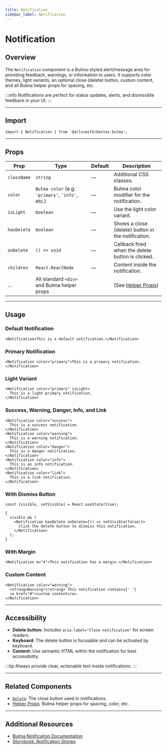 ```yaml
---
title: Notification
sidebar_label: Notification
---
```


# Notification

## Overview

The `Notification` component is a Bulma-styled alert/message area for providing feedback, warnings, or information to users. It supports color themes, light variants, an optional close (delete) button, custom content, and all Bulma helper props for spacing, etc.

:::info
Notifications are perfect for status updates, alerts, and dismissible feedback in your UI.
:::

---

## Import

```tsx
import { Notification } from '@allxsmith/bestax-bulma';
```

---

## Props

| Prop        | Type                                             | Default | Description                                        |
| ----------- | ------------------------------------------------ | ------- | -------------------------------------------------- |
| `className` | `string`                                         | —       | Additional CSS classes.                            |
| `color`     | `Bulma color` (e.g. `'primary'`, `'info'`, etc.) | —       | Bulma color modifier for the notification.         |
| `isLight`   | `boolean`                                        | —       | Use the light color variant.                       |
| `hasDelete` | `boolean`                                        | —       | Shows a close (delete) button in the notification. |
| `onDelete`  | `() => void`                                     | —       | Callback fired when the delete button is clicked.  |
| `children`  | `React.ReactNode`                                | —       | Content inside the notification.                   |
| ...         | All standard `<div>` and Bulma helper props      |         | (See [Helper Props](../helpers/usebulmaclasses))   |

---

## Usage

### Default Notification

```tsx
<Notification>This is a default notification.</Notification>
```

### Primary Notification

```tsx
<Notification color="primary">This is a primary notification.</Notification>
```

### Light Variant

```tsx
<Notification color="primary" isLight>
  This is a light primary notification.
</Notification>
```

### Success, Warning, Danger, Info, and Link

```tsx
<Notification color="success">
  This is a success notification.
</Notification>
<Notification color="warning">
  This is a warning notification.
</Notification>
<Notification color="danger">
  This is a danger notification.
</Notification>
<Notification color="info">
  This is an info notification.
</Notification>
<Notification color="link">
  This is a link notification.
</Notification>
```

### With Dismiss Button

```tsx
const [visible, setVisible] = React.useState(true);

{
  visible && (
    <Notification hasDelete onDelete={() => setVisible(false)}>
      Click the delete button to dismiss this notification.
    </Notification>
  );
}
```

### With Margin

```tsx
<Notification m="4">This notification has a margin.</Notification>
```

### Custom Content

```tsx
<Notification color="warning">
  <strong>Warning!</strong> This notification contains{' '}
  <a href="#">custom content</a>.
</Notification>
```

---

## Accessibility

- **Delete button:** Includes `aria-label="Close notification"` for screen readers.
- **Keyboard:** The delete button is focusable and can be activated by keyboard.
- **Content:** Use semantic HTML within the notification for best accessibility.

:::tip
Always provide clear, actionable text inside notifications.
:::

---

## Related Components

- [`Delete`](./delete.md): The close button used in notifications.
- [Helper Props](../helpers/usebulmaclasses.md): Bulma helper props for spacing, color, etc.

---

## Additional Resources

- [Bulma Notification Documentation](https://bulma.io/documentation/elements/notification/)
- [Storybook: Notification Stories](https://bestax.cc/storybook/?path=/story/elements-notification--default)
